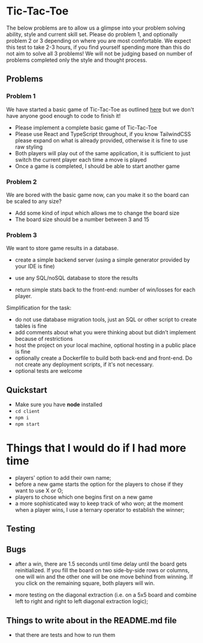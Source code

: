 # Tic-Tac-Toe

The below problems are to allow us a glimpse into your problem solving ability, style and current skill set. Please do problem 1, and optionally problem 2 or 3 depending on where you are most comfortable. We expect this test to take 2-3 hours, if you find yourself spending more than this do not aim to solve all 3 problems! We will not be judging based on number of problems completed only the style and thought process.

## Problems

### Problem 1

We have started a basic game of Tic-Tac-Toe as outlined [here](https://en.wikipedia.org/wiki/Tic-tac-toe) but we don't have anyone good enough to code to finish it!

- Please implement a complete basic game of Tic-Tac-Toe
- Please use React and TypeScript throughout, if you know TailwindCSS please expand on what is already provided, otherwise it is fine to use raw styling
- Both players will play out of the same application, it is sufficient to just switch the current player each time a move is played
- Once a game is completed, I should be able to start another game

### Problem 2

We are bored with the basic game now, can you make it so the board can be scaled to any size?

- Add some kind of input which allows me to change the board size
- The board size should be a number between 3 and 15

### Problem 3

We want to store game results in a database.

- create a simple backend server (using a simple generator provided by your IDE is fine)

- use any SQL/noSQL database to store the results
- return simple stats back to the front-end: number of win/losses for each player.

Simplification for the task:

- do not use database migration tools, just an SQL or other script to create tables is fine
- add comments about what you were thinking about but didn’t implement because of restrictions
- host the project on your local machine, optional hosting in a public place is fine
- optionally create a Dockerfile to build both back-end and front-end. Do not create any deployment scripts, if it's not necessary.
- optional tests are welcome

## Quickstart

- Make sure you have **node** installed
- `cd client`
- `npm i`
- `npm start`

# Things that I would do if I had more time

- players' option to add their own name;
- before a new game starts the option for the players to chose if they want to use X or O;
- players to chose which one begins first on a new game
- a more sophisticated way to keep track of who won; at the moment when a player wins, I use a ternary operator to establish the winner;

## Testing

## Bugs

- after a win, there are 1.5 seconds until time delay until the board gets reinitialized. If you fill the board on two side-by-side rows or columns, one will win and the other one will be one move behind from winning. If you click on the remaining square, both players will win.

- more testing on the diagonal extraction (i.e. on a 5x5 board and combine left to right and right to left diagonal extraction logic);

## Things to write about in the README.md file

- that there are tests and how to run them
